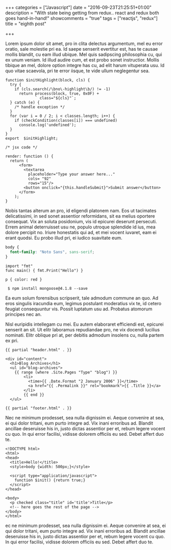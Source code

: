 +++
categories = ["Javascript"]
date = "2016-09-23T21:25:51+01:00"
description = "With state being getting from redux.. react and redux both goes hand-in-hand!"
showcomments = "true"
tags = ["reactjs", "redux"]
title = "eighth post"

+++

Lorem ipsum dolor sit amet, pro in clita delectus argumentum, mel eu error oratio, sale molestie pri ea. Id saepe senserit evertitur est, has te causae mollis blandit, cu eam illud ubique. Mel quis sadipscing philosophia cu, qui ex unum veniam. Id illud audire cum, et est probo sonet instructior. Mollis tibique an mel, dolore option integre has cu, ad elit harum vituperata usu. Id quo vitae scaevola, pri te error iisque, te vide ullum neglegentur sea.

<pre><code>function $initHighlight(block, cls) {
  try {
    if (cls.search(/\bno\-highlight\b/) != -1)
      return process(block, true, 0x0F) +
             ` class="${cls}"`;
  } catch (e) {
    /* handle exception */
  }
  for (var i = 0 / 2; i < classes.length; i++) {
    if (checkCondition(classes[i]) === undefined)
      console.log('undefined');
  }
}
export  $initHighlight;</code></pre>


```
/* jsx code */

render: function () {
  return (
      <form>
        <textarea 
          placeholder="Type your answer here..." 
          cols= "92"
          rows="15"/>
        <button onclick="{this.handleSubmit}">Submit answer</button>
      </form>
    );
}
```

Nobis tantas alterum an pro, id eligendi platonem nam. Eos ut tacimates delicatissimi, in sed sonet assentior reformidans, sit ea melius oportere consequat. Vix an soluta posidonium, vis id epicurei deserunt persecuti. Errem animal deterruisset usu ne, populo utroque splendide id ius, mea dolore percipit no. Iriure honestatis qui ad, et mei vocent iuvaret, eam ei erant quodsi. Eu probo illud pri, ei iudico suavitate eum.

~~~css
body {
  font-family: "Noto Sans", sans-serif;
}
~~~

```
import "fmt"
func main() { fmt.Print("Hello") } 
```

<pre><code>p { color: red }</code></pre>

  <pre><code> $ npm install mongoose@4.1.8 --save </pre></code>

Ea eum solum forensibus scripserit, tale admodum commune an quo. Ad eros singulis iracundia eum, legimus postulant moderatius vix te, id cetero feugiat consequuntur vis. Possit luptatum usu ad. Probatus atomorum principes nec an.

Nisl euripidis intellegam cu mei. Eu autem elaboraret efficiendi est, epicurei senserit an sit. Ut elitr laboramus repudiandae pro, ne vix docendi lucilius nominati. Elitr oblique pri at, per debitis admodum insolens cu, nulla partem ex pri.

```
{{ partial "header.html" . }}

<div id="content">
  <h1>Blog Archives</h1>
  <ul id="blog-archives">
    {{ range (where .Site.Pages "Type" "blog") }}
        <li>
          <time>{{ .Date.Format "2 January 2006" }}</time>
          <a href="{{ .Permalink }}" rel="bookmark">{{ .Title }}</a>
        </li>
        {{ end }}
  </ul>

{{ partial "footer.html" . }}
```

Nec ne minimum prodesset, sea nulla dignissim ei. Aeque convenire at sea, ei qui dolor tritani, eum purto integre ad. Vix inani erroribus ad. Blandit ancillae deseruisse his in, justo dictas assentior per et, rebum legere vocent cu quo. In qui error facilisi, vidisse dolorem officiis eu sed. Debet affert duo te.

```
<!DOCTYPE html>
<html>
<head>
  <title>Hello!</title>
  <style>body {width: 500px;}</style>

  <script type="application/javascript">
    function $init() {return true;}
  </script>
</head>

<body>
  <p checked class="title" id='title'>Title</p>
  <!-- here goes the rest of the page -->
</body>
</html>
```

ec ne minimum prodesset, sea nulla dignissim ei. Aeque convenire at sea, ei qui dolor tritani, eum purto integre ad. Vix inani erroribus ad. Blandit ancillae deseruisse his in, justo dictas assentior per et, rebum legere vocent cu quo. In qui error facilisi, vidisse dolorem officiis eu sed. Debet affert duo te.

<!-- <div align="center">{{< tweet 666616452582129664 >}}</div> -->